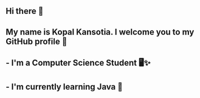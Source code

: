 ## Hi there 👋
## My name is Kopal Kansotia. I welcome you to my GitHub profile 🤖

## - I'm a Computer Science Student 🖥️✨
## - I'm currently learning Java 🌱

<!--
**KopalKansotia/KopalKansotia** is a ✨ _special_ ✨ repository because its `README.md` (this file) appears on your GitHub profile.

Here are some ideas to get you started:

- 🔭 I’m currently working on ...
- 🌱 I’m currently learning ...
- 👯 I’m looking to collaborate on ...
- 🤔 I’m looking for help with ...
- 💬 Ask me about ...
- 📫 How to reach me: ...
- 😄 Pronouns: ...
- ⚡ Fun fact: ...
-->
